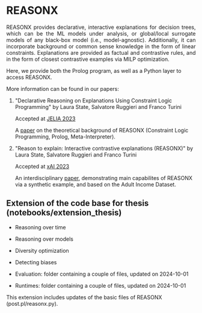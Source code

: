# REASONX

<p align="justify">
REASONX provides declarative, interactive explanations for decision trees, which can be the ML models under analysis, or global/local surrogate models of any black-box model (i.e., model-agnostic). Additionally, it can incorporate background or common sense knowledge in the form of linear constraints. Explanations are provided as factual and contrastive rules, and in the form of closest contrastive examples via MILP optimization.
</p>

Here, we provide both the Prolog program, as well as a Python layer to access REASONX.

More information can be found in our papers:

1) "Declarative Reasoning on Explanations Using Constraint Logic Programming" by Laura State, Salvatore Ruggieri and Franco Turini

    Accepted at [JELIA 2023](https://jelia2023.inf.tu-dresden.de/)

    A [paper](http://export.arxiv.org/abs/2309.00422) on the theoretical background of REASONX (Constraint Logic Programming, Prolog, Meta-Interpreter).

2) "Reason to explain: Interactive contrastive explanations (REASONX)" by Laura State, Salvatore Ruggieri and Franco Turini

    Accepted at [xAI 2023](https://xaiworldconference.com/)

    An interdisciplinary [paper](https://arxiv.org/abs/2305.18143), demonstrating main capabilites of REASONX via a synthetic example, and based on the Adult Income Dataset.

## Extension of the code base for thesis (notebooks/extension_thesis)

- Reasoning over time

- Reasoning over models
  
- Diversity optimization

- Detecting biases

- Evaluation: folder containing a couple of files, updated on 2024-10-01

- Runtimes: folder containing a couple of files, updated on 2024-10-01

This extension includes updates of the basic files of REASONX (post.pl/reasonx.py).
